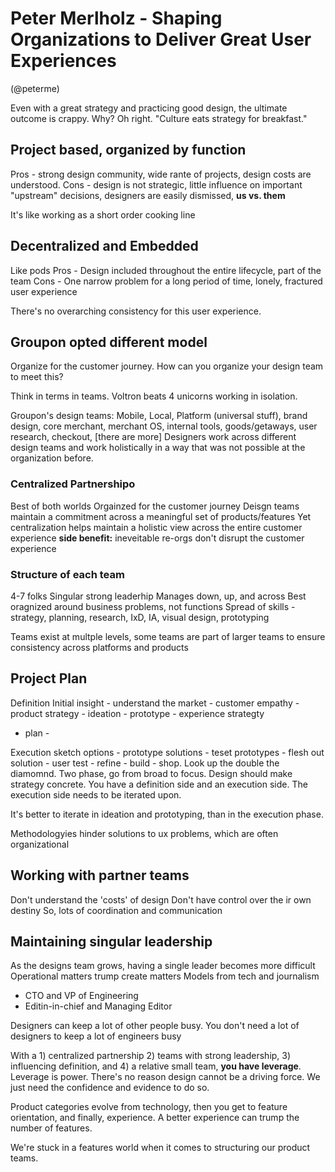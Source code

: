 # Peter Merlholz - Shaping Organizations to Deliver Great User Experiences
(@peterme)

Even with a great strategy and practicing good design, the ultimate outcome is crappy. Why? Oh right. "Culture eats strategy for breakfast."

## Project based, organized by function
Pros - strong design community, wide rante of projects, design costs are understood.
Cons - design is not strategic, little influence on important "upstream" decisions, designers are easily dismissed, __us vs. them__

It's like working as a short order cooking line

## Decentralized and Embedded
Like pods
Pros - Design included throughout the entire lifecycle, part of the team
Cons - One narrow problem for a long period of time, lonely, fractured user experience

There's no overarching consistency for this user experience. 

## Groupon opted different model
Organize for the customer journey. How can you organize your design team to meet this? 

Think in terms in teams. Voltron beats 4 unicorns working in isolation. 

Groupon's design teams:
Mobile, 
Local, Platform (universal stuff), brand design, core merchant, merchant OS, internal tools, goods/getaways, user research, checkout,  [there are more]
Designers work across different design teams and work holistically in a way that was not possible at the organization before.

### Centralized Partnershipo
Best of both worlds
Orgainzed for the customer journey
Deisgn teams maintain a commitment across a meaningful set of products/features
Yet centralization helps maintain a holistic view across the entire customer experience
__side benefit:__ ineveitable re-orgs don't disrupt the customer experience

### Structure of each team
4-7 folks
Singular strong leaderhip
Manages down, up, and across
Best oragnized around business problems, not functions
Spread of skills - strategy, planning, research, IxD, IA, visual design, prototyping

Teams exist at multple levels, some teams are part of larger teams to ensure consistency across platforms and products

## Project Plan
Definition
Initial insight - understand the market - customer empathy - product strategy - ideation - prototype - experience strategty 

- plan - 

Execution
sketch options - prototype solutions - teset prototypes - flesh out solution - user test - refine - build - shop. 
Look up the double the diamomnd. Two phase, go from broad to focus.  Design should make strategy concrete. You have a definition side and an execution side. The execution side needs to be iterated upon. 

It's better to iterate in ideation and prototyping, than in the execution phase.

Methodologyies hinder solutions to ux problems, which are often organizational

## Working with partner teams
Don't understand the 'costs' of design
Don't have control over the ir own destiny
So, lots of coordination and communication

## Maintaining singular leadership
As the designs team grows, having a single leader becomes more difficult
Operational matters trump create matters
Models from tech and journalism
- CTO and VP of Engineering
- Editin-in-chief and Managing Editor

Designers can keep a lot of other people busy. You don't need a lot of designers to keep a lot of engineers busy

With a 1) centralized partnership 2) teams with strong leadership, 3) influencing definition, and 4) a relative small team, __you have leverage__. Leverage is power.  There's no reason design cannot be a driving force. We just need the confidence and evidence to do so. 

Product categories evolve from technology, then you get to feature orientation, and finally, experience. A better experience can trump the number of features. 

We're stuck in a features world when it comes to structuring our product teams. 